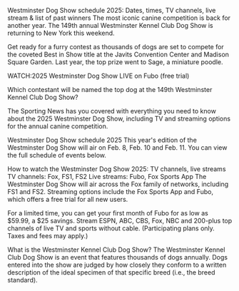 Westminster Dog Show schedule 2025: Dates, times, TV channels, live stream & list of past winners
The most iconic canine competition is back for another year. The 149th annual Westminster Kennel Club Dog Show is returning to New York this weekend.

Get ready for a furry contest as thousands of dogs are set to compete for the coveted Best in Show title at the Javits Convention Center and Madison Square Garden. Last year, the top prize went to Sage, a miniature poodle.


WATCH:2025 Westminster Dog Show LIVE on Fubo (free trial)

Which contestant will be named the top dog at the 149th Westminster Kennel Club Dog Show?

The Sporting News has you covered with everything you need to know about the 2025 Westminster Dog Show, including TV and streaming options for the annual canine competition.

Westminster Dog Show schedule 2025
This year's edition of the Westminster Dog Show will air on Feb. 8, Feb. 10 and Feb. 11. You can view the full schedule of events below.

How to watch the Westminster Dog Show 2025: TV channels, live streams
TV channels: Fox, FS1, FS2
Live streams: Fubo, Fox Sports App
The Westminster Dog Show will air across the Fox family of networks, including FS1 and FS2. Streaming options include the Fox Sports App and Fubo, which offers a free trial for all new users.

For a limited time, you can get your first month of Fubo for as low as $59.99, a $25 savings. Stream ESPN, ABC, CBS, Fox, NBC and 200-plus top channels of live TV and sports without cable. (Participating plans only. Taxes and fees may apply.)

What is the Westminster Kennel Club Dog Show?
The Westminster Kennel Club Dog Show is an event that features thousands of dogs annually. Dogs entered into the show are judged by how closely they conform to a written description of the ideal specimen of that specific breed (i.e., the breed standard).
